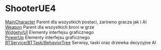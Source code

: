# ShooterUE4

[MainCharacter](/MainCharacter/README.md) Parent dla wszystkich postaci, zarówno gracza jak i AI<br />
[Weapon](/Weapon/README.md) Parent dla wszystkich broni w grze<br />
[Widgety/UI](https://github.com/grzedzicki/NewOrder/tree/main/Blueprint/Widget/README.md) Elementy interfejsu graficznego<br />
[PowerUp](/PowerUp/README.md) Elementy interfejsu graficznego<br />
[BTService/BTTask/BehaviorTree](/BT/README.md) Serwisy, taski oraz drzewka decyzyjne AI<br />

